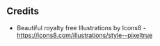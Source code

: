





## Credits

- Beautiful royalty free Illustrations by Icons8 - https://icons8.com/illustrations/style--pixeltrue
